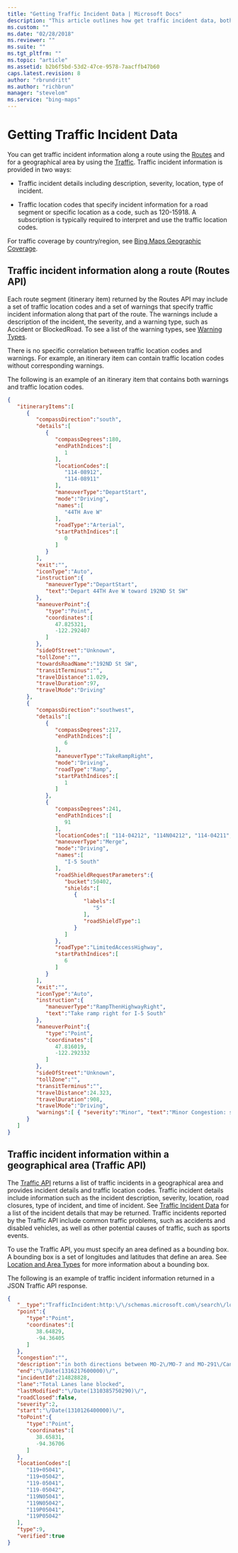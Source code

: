 ```yaml
---
title: "Getting Traffic Incident Data | Microsoft Docs"
description: "This article outlines how get traffic incident data, both along a route and within a geographical area."
ms.custom: ""
ms.date: "02/28/2018"
ms.reviewer: ""
ms.suite: ""
ms.tgt_pltfrm: ""
ms.topic: "article"
ms.assetid: b2b6f5bd-53d2-47ce-9578-7aacffb47b60
caps.latest.revision: 8
author: "rbrundritt"
ms.author: "richbrun"
manager: "stevelom"
ms.service: "bing-maps"
---
```


# Getting Traffic Incident Data

You can get traffic incident information along a route using the [Routes](routes/index.md) and for a geographical area by using the [Traffic](traffic/index.md). Traffic incident information is provided in two ways:  
  
- Traffic incident details including description, severity, location, type of incident.  
  
- Traffic location codes that specify incident information for a road segment or specific location as a code, such as 120-15918. A subscription is typically required to interpret and use the traffic location codes.  
  
 For traffic coverage by country/region, see [Bing Maps Geographic Coverage](../coverage/geographic-coverage.md).  
  
## Traffic incident information along a route (Routes API)

Each route segment (itinerary item) returned by the Routes API may include a set of traffic location codes and a set of warnings that specify traffic incident information along that part of the route. The warnings include a description of the incident, the severity, and a warning type, such as Accident or BlockedRoad. To see a list of the warning types, see [Warning Types](routes/warning-types.md).  
  
There is no specific correlation between traffic location codes and warnings. For example, an itinerary item can contain traffic location codes without corresponding warnings.  
  
The following is an example of an itinerary item that contains both warnings and traffic location codes.  
  
```json
{  
   "itineraryItems":[  
      {  
         "compassDirection":"south",  
         "details":[  
            {  
               "compassDegrees":180,  
               "endPathIndices":[  
                  1  
               ],  
               "locationCodes":[  
                  "114-08912",  
                  "114-08911"  
               ],  
               "maneuverType":"DepartStart",  
               "mode":"Driving",  
               "names":[  
                  "44TH Ave W"  
               ],  
               "roadType":"Arterial",  
               "startPathIndices":[  
                  0  
               ]  
            }  
         ],  
         "exit":"",  
         "iconType":"Auto",  
         "instruction":{  
            "maneuverType":"DepartStart",  
            "text":"Depart 44TH Ave W toward 192ND St SW"  
         },  
         "maneuverPoint":{  
            "type":"Point",  
            "coordinates":[  
               47.825321,  
               -122.292407  
            ]  
         },  
         "sideOfStreet":"Unknown",  
         "tollZone":"",  
         "towardsRoadName":"192ND St SW",  
         "transitTerminus":"",  
         "travelDistance":1.029,  
         "travelDuration":97,  
         "travelMode":"Driving"  
      },  
      {  
         "compassDirection":"southwest",  
         "details":[  
            {  
               "compassDegrees":217,  
               "endPathIndices":[  
                  6  
               ],  
               "maneuverType":"TakeRampRight",  
               "mode":"Driving",  
               "roadType":"Ramp",  
               "startPathIndices":[  
                  1  
               ]  
            },  
            {  
               "compassDegrees":241,  
               "endPathIndices":[  
                  91  
               ],  
               "locationCodes":[ "114-04212", "114N04212", "114-04211", "114N04211", "114N04207", "114-04195" ],  
               "maneuverType":"Merge",  
               "mode":"Driving",  
               "names":[  
                  "I-5 South"  
               ],  
               "roadShieldRequestParameters":{  
                  "bucket":50402,  
                  "shields":[  
                     {  
                        "labels":[  
                           "5"  
                        ],  
                        "roadShieldType":1  
                     }  
                  ]  
               },  
               "roadType":"LimitedAccessHighway",  
               "startPathIndices":[  
                  6  
               ]  
            }  
         ],  
         "exit":"",  
         "iconType":"Auto",  
         "instruction":{  
            "maneuverType":"RampThenHighwayRight",  
            "text":"Take ramp right for I-5 South"  
         },  
         "maneuverPoint":{  
            "type":"Point",  
            "coordinates":[  
               47.816019,  
               -122.292332  
            ]  
         },  
         "sideOfStreet":"Unknown",  
         "tollZone":"",  
         "transitTerminus":"",  
         "travelDistance":24.323,  
         "travelDuration":908,  
         "travelMode":"Driving",  
         "warnings":[ { "severity":"Minor", "text":"Minor Congestion: slow 1st Av\/Northgate Way (#173) to Express Lanes Southern Entrance\/Exit", "warningType":"Congestion" } ]  
      }  
   ]  
}  
```  
  
## Traffic incident information within a geographical area (Traffic API)

The [Traffic API](traffic/index.md) returns a list of traffic incidents in a geographical area and provides incident details and traffic location codes. Traffic incident details include information such as the incident description, severity, location, road closures, type of incident, and time of incident. See [Traffic Incident Data](traffic/traffic-incident-data.md) for a list of the incident details that may be returned. Traffic incidents reported by the Traffic API include common traffic problems, such as accidents and disabled vehicles, as well as other potential causes of traffic, such as sports events.  
  
 To use the Traffic API, you must specify an area defined as a bounding box. A bounding box is a set of longitudes and latitudes that define an area. See [Location and Area Types](common-parameters-and-types/location-and-area-types.md) for more information about a bounding box.  
  
 The following is an example of traffic incident information returned in a JSON Traffic API response.  
  
```json
{  
   "__type":"TrafficIncident:http:\/\/schemas.microsoft.com\/search\/local\/ws\/rest\/v1",  
   "point":{  
      "type":"Point",  
      "coordinates":[  
         38.64829,  
         -94.36405  
      ]  
   },  
   "congestion":"",  
   "description":"in both directions between MO-2\/MO-7 and MO-291\/Cantrell Rd - construction",  
   "end":"\/Date(1316217600000)\/",  
   "incidentId":214828828,  
   "lane":"Total Lanes lane blocked",  
   "lastModified":"\/Date(1310385750290)\/",  
   "roadClosed":false,  
   "severity":2,  
   "start":"\/Date(1310126400000)\/",  
   "toPoint":{  
      "type":"Point",  
      "coordinates":[  
         38.65831,  
         -94.36706  
      ]  
   },  
   "locationCodes":[  
      "119+05041",  
      "119+05042",  
      "119-05041",  
      "119-05042",  
      "119N05041",  
      "119N05042",  
      "119P05041",  
      "119P05042"  
   ],  
   "type":9,  
   "verified":true  
}
```
